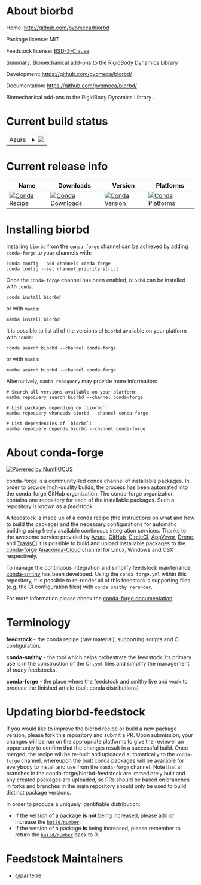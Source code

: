 About biorbd
============

Home: http://github.com/pyomeca/biorbd

Package license: MIT

Feedstock license: [BSD-3-Clause](https://github.com/conda-forge/biorbd-feedstock/blob/main/LICENSE.txt)

Summary: Biomechanical add-ons to the RigidBody Dynamics Library 

Development: https://github.com/pyomeca/biorbd/

Documentation: https://github.com/pyomeca/biorbd/

Biomechanical add-ons to the RigidBody Dynamics Library .


Current build status
====================


<table>
    
  <tr>
    <td>Azure</td>
    <td>
      <details>
        <summary>
          <a href="https://dev.azure.com/conda-forge/feedstock-builds/_build/latest?definitionId=6874&branchName=main">
            <img src="https://dev.azure.com/conda-forge/feedstock-builds/_apis/build/status/biorbd-feedstock?branchName=main">
          </a>
        </summary>
        <table>
          <thead><tr><th>Variant</th><th>Status</th></tr></thead>
          <tbody><tr>
              <td>linux_64_python3.10.____cpython</td>
              <td>
                <a href="https://dev.azure.com/conda-forge/feedstock-builds/_build/latest?definitionId=6874&branchName=main">
                  <img src="https://dev.azure.com/conda-forge/feedstock-builds/_apis/build/status/biorbd-feedstock?branchName=main&jobName=linux&configuration=linux_64_python3.10.____cpython" alt="variant">
                </a>
              </td>
            </tr><tr>
              <td>linux_64_python3.9.____cpython</td>
              <td>
                <a href="https://dev.azure.com/conda-forge/feedstock-builds/_build/latest?definitionId=6874&branchName=main">
                  <img src="https://dev.azure.com/conda-forge/feedstock-builds/_apis/build/status/biorbd-feedstock?branchName=main&jobName=linux&configuration=linux_64_python3.9.____cpython" alt="variant">
                </a>
              </td>
            </tr><tr>
              <td>osx_64_python3.10.____cpython</td>
              <td>
                <a href="https://dev.azure.com/conda-forge/feedstock-builds/_build/latest?definitionId=6874&branchName=main">
                  <img src="https://dev.azure.com/conda-forge/feedstock-builds/_apis/build/status/biorbd-feedstock?branchName=main&jobName=osx&configuration=osx_64_python3.10.____cpython" alt="variant">
                </a>
              </td>
            </tr><tr>
              <td>osx_64_python3.9.____cpython</td>
              <td>
                <a href="https://dev.azure.com/conda-forge/feedstock-builds/_build/latest?definitionId=6874&branchName=main">
                  <img src="https://dev.azure.com/conda-forge/feedstock-builds/_apis/build/status/biorbd-feedstock?branchName=main&jobName=osx&configuration=osx_64_python3.9.____cpython" alt="variant">
                </a>
              </td>
            </tr><tr>
              <td>win_64_python3.10.____cpython</td>
              <td>
                <a href="https://dev.azure.com/conda-forge/feedstock-builds/_build/latest?definitionId=6874&branchName=main">
                  <img src="https://dev.azure.com/conda-forge/feedstock-builds/_apis/build/status/biorbd-feedstock?branchName=main&jobName=win&configuration=win_64_python3.10.____cpython" alt="variant">
                </a>
              </td>
            </tr><tr>
              <td>win_64_python3.9.____cpython</td>
              <td>
                <a href="https://dev.azure.com/conda-forge/feedstock-builds/_build/latest?definitionId=6874&branchName=main">
                  <img src="https://dev.azure.com/conda-forge/feedstock-builds/_apis/build/status/biorbd-feedstock?branchName=main&jobName=win&configuration=win_64_python3.9.____cpython" alt="variant">
                </a>
              </td>
            </tr>
          </tbody>
        </table>
      </details>
    </td>
  </tr>
</table>

Current release info
====================

| Name | Downloads | Version | Platforms |
| --- | --- | --- | --- |
| [![Conda Recipe](https://img.shields.io/badge/recipe-biorbd-green.svg)](https://anaconda.org/conda-forge/biorbd) | [![Conda Downloads](https://img.shields.io/conda/dn/conda-forge/biorbd.svg)](https://anaconda.org/conda-forge/biorbd) | [![Conda Version](https://img.shields.io/conda/vn/conda-forge/biorbd.svg)](https://anaconda.org/conda-forge/biorbd) | [![Conda Platforms](https://img.shields.io/conda/pn/conda-forge/biorbd.svg)](https://anaconda.org/conda-forge/biorbd) |

Installing biorbd
=================

Installing `biorbd` from the `conda-forge` channel can be achieved by adding `conda-forge` to your channels with:

```
conda config --add channels conda-forge
conda config --set channel_priority strict
```

Once the `conda-forge` channel has been enabled, `biorbd` can be installed with `conda`:

```
conda install biorbd
```

or with `mamba`:

```
mamba install biorbd
```

It is possible to list all of the versions of `biorbd` available on your platform with `conda`:

```
conda search biorbd --channel conda-forge
```

or with `mamba`:

```
mamba search biorbd --channel conda-forge
```

Alternatively, `mamba repoquery` may provide more information:

```
# Search all versions available on your platform:
mamba repoquery search biorbd --channel conda-forge

# List packages depending on `biorbd`:
mamba repoquery whoneeds biorbd --channel conda-forge

# List dependencies of `biorbd`:
mamba repoquery depends biorbd --channel conda-forge
```


About conda-forge
=================

[![Powered by
NumFOCUS](https://img.shields.io/badge/powered%20by-NumFOCUS-orange.svg?style=flat&colorA=E1523D&colorB=007D8A)](https://numfocus.org)

conda-forge is a community-led conda channel of installable packages.
In order to provide high-quality builds, the process has been automated into the
conda-forge GitHub organization. The conda-forge organization contains one repository
for each of the installable packages. Such a repository is known as a *feedstock*.

A feedstock is made up of a conda recipe (the instructions on what and how to build
the package) and the necessary configurations for automatic building using freely
available continuous integration services. Thanks to the awesome service provided by
[Azure](https://azure.microsoft.com/en-us/services/devops/), [GitHub](https://github.com/),
[CircleCI](https://circleci.com/), [AppVeyor](https://www.appveyor.com/),
[Drone](https://cloud.drone.io/welcome), and [TravisCI](https://travis-ci.com/)
it is possible to build and upload installable packages to the
[conda-forge](https://anaconda.org/conda-forge) [Anaconda-Cloud](https://anaconda.org/)
channel for Linux, Windows and OSX respectively.

To manage the continuous integration and simplify feedstock maintenance
[conda-smithy](https://github.com/conda-forge/conda-smithy) has been developed.
Using the ``conda-forge.yml`` within this repository, it is possible to re-render all of
this feedstock's supporting files (e.g. the CI configuration files) with ``conda smithy rerender``.

For more information please check the [conda-forge documentation](https://conda-forge.org/docs/).

Terminology
===========

**feedstock** - the conda recipe (raw material), supporting scripts and CI configuration.

**conda-smithy** - the tool which helps orchestrate the feedstock.
                   Its primary use is in the construction of the CI ``.yml`` files
                   and simplify the management of *many* feedstocks.

**conda-forge** - the place where the feedstock and smithy live and work to
                  produce the finished article (built conda distributions)


Updating biorbd-feedstock
=========================

If you would like to improve the biorbd recipe or build a new
package version, please fork this repository and submit a PR. Upon submission,
your changes will be run on the appropriate platforms to give the reviewer an
opportunity to confirm that the changes result in a successful build. Once
merged, the recipe will be re-built and uploaded automatically to the
`conda-forge` channel, whereupon the built conda packages will be available for
everybody to install and use from the `conda-forge` channel.
Note that all branches in the conda-forge/biorbd-feedstock are
immediately built and any created packages are uploaded, so PRs should be based
on branches in forks and branches in the main repository should only be used to
build distinct package versions.

In order to produce a uniquely identifiable distribution:
 * If the version of a package **is not** being increased, please add or increase
   the [``build/number``](https://docs.conda.io/projects/conda-build/en/latest/resources/define-metadata.html#build-number-and-string).
 * If the version of a package **is** being increased, please remember to return
   the [``build/number``](https://docs.conda.io/projects/conda-build/en/latest/resources/define-metadata.html#build-number-and-string)
   back to 0.

Feedstock Maintainers
=====================

* [@pariterre](https://github.com/pariterre/)

